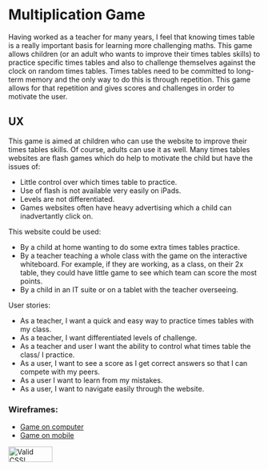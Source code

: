 # Multiplication Game
Having worked as a teacher for many years, I feel that knowing times table is a really important basis for learning more challenging maths. This game allows children (or an adult who wants to improve their times tables skills) to practice specific times tables and also to challenge themselves against the clock on random times tables. Times tables need to be committed to long-term memory and the only way to do this is through repetition. This game allows for that repetition and gives scores and challenges in order to motivate the user.

## UX
This game is aimed at children who can use the website to improve their times tables skills. Of course, adults can use it as well. Many times tables websites are flash games which do help to motivate the child but have the issues of: 
- Little control over which times table to practice.
- Use of flash is not available very easily on iPads.
- Levels are not differentiated.
- Games websites often have heavy advertising which a child can inadvertantly click on. 


This website could be used:
- By a child at home wanting to do some extra times tables practice.
- By a teacher teaching a whole class with the game on the interactive whiteboard. For example, if they are working, as a class, on their 2x table, they could have little game to see which team can score the most points.
- By a child in an IT suite or on a tablet with the teacher overseeing.

User stories:
- As a teacher, I want a quick and easy way to practice times tables with my class.
- As a teacher, I want differentiated levels of challenge.
- As a teacher and user I want the ability to control what times table the class/ I practice.
- As a user, I want to see a score as I get correct answers so that I can compete with my peers.
- As a user I want to learn from my mistakes.
- As a user, I want to navigate easily through the website.

### Wireframes:

- [Game on computer](wireframes\computer.png)
- [Game on mobile](wireframes\mobile.png)



<p>
    <a href="http://jigsaw.w3.org/css-validator/check/referer">
        <img style="border:0;width:88px;height:31px"
            src="http://jigsaw.w3.org/css-validator/images/vcss"
            alt="Valid CSS!" />
    </a>
</p>
     
